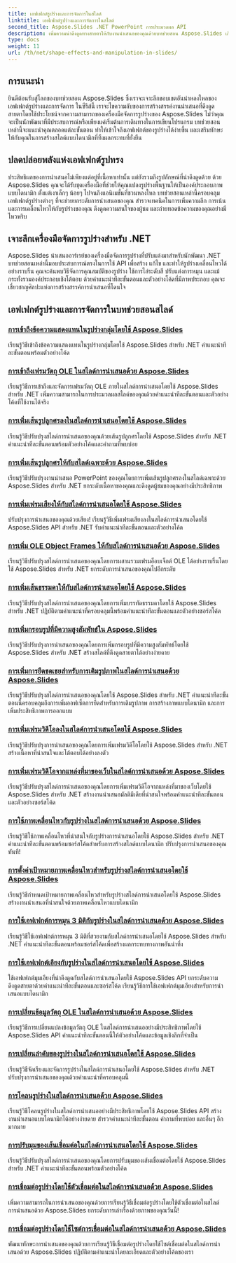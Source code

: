 ```yaml
---
title: เอฟเฟกต์รูปร่างและการจัดการในสไลด์
linktitle: เอฟเฟกต์รูปร่างและการจัดการในสไลด์
second_title: Aspose.Slides .NET PowerPoint การประมวลผล API
description: เพิ่มความน่าดึงดูดทางสายตาให้กับงานนำเสนอของคุณด้วยบทช่วยสอน Aspose.Slides เกี่ยวกับเอฟเฟกต์รูปร่างและการปรับแต่ง เรียนรู้วิธีสร้างสไลด์ที่น่าทึ่งโดยใช้เอฟเฟ็กต์รูปร่าง ภาพเคลื่อนไหว และอื่นๆ อีกมากมาย
type: docs
weight: 11
url: /th/net/shape-effects-and-manipulation-in-slides/
---
```


## การแนะนำ

ยินดีต้อนรับสู่โลกของบทช่วยสอน Aspose.Slides ซึ่งเราจะเจาะลึกขอบเขตอันน่าหลงใหลของเอฟเฟกต์รูปร่างและการจัดการ ในซีรีส์นี้ เราจะไขความลับของการสร้างสรรค์งานนำเสนอที่ดึงดูดสายตาโดยใช้ประโยชน์จากความสามารถของเครื่องมือจัดการรูปร่างของ Aspose.Slides ไม่ว่าคุณจะเป็นนักพัฒนาที่มีประสบการณ์หรือเพียงแค่เริ่มต้นการเดินทางในการเขียนโปรแกรม บทช่วยสอนเหล่านี้จะแนะนำคุณตลอดแต่ละขั้นตอน ทำให้เข้าใจถึงเอฟเฟกต์ของรูปร่างได้ง่ายขึ้น และเสริมทักษะให้กับคุณในการสร้างสไลด์แบบไดนามิกที่ทิ้งผลกระทบที่ยั่งยืน

## ปลดปล่อยพลังแห่งเอฟเฟกต์รูปทรง

ประสิทธิผลของการนำเสนอไม่เพียงแต่อยู่ที่เนื้อหาเท่านั้น แต่ยังรวมถึงรูปลักษณ์ที่น่าดึงดูดด้วย ด้วย Aspose.Slides คุณจะได้รับชุดเครื่องมือที่ช่วยให้คุณแปลงรูปร่างพื้นฐานให้เป็นองค์ประกอบภาพแบบไดนามิก ตั้งแต่เงาเล็กๆ น้อยๆ ไปจนถึงแอนิเมชั่นที่ชวนหลงใหล บทช่วยสอนเหล่านี้ครอบคลุมเอฟเฟกต์รูปร่างต่างๆ ที่จะช่วยยกระดับการนำเสนอของคุณ สำรวจเทคนิคในการเพิ่มความลึก การเน้น และการเคลื่อนไหวให้กับรูปร่างของคุณ ดึงดูดความสนใจของผู้ชม และถ่ายทอดข้อความของคุณอย่างมีไหวพริบ

## เจาะลึกเครื่องมือจัดการรูปร่างสำหรับ .NET

Aspose.Slides นำเสนออาร์เรย์ของเครื่องมือจัดการรูปร่างที่ปรับแต่งมาสำหรับนักพัฒนา .NET บทช่วยสอนเหล่านี้มอบประสบการณ์ตรงในการใช้ API เพื่อสร้าง แก้ไข และทำให้รูปร่างเคลื่อนไหวได้อย่างราบรื่น คุณจะค้นพบวิธีจัดการคุณสมบัติของรูปร่าง ใช้การไล่ระดับสี ปรับแต่งการหมุน และแม้กระทั่งรวมองค์ประกอบเชิงโต้ตอบ ด้วยคำแนะนำทีละขั้นตอนและตัวอย่างโค้ดที่มีภาพประกอบ คุณจะเชี่ยวชาญศิลปะแห่งการสร้างสรรค์การนำเสนอที่โดนใจ

## เอฟเฟกต์รูปร่างและการจัดการในบทช่วยสอนสไลด์
### [การเข้าถึงข้อความแสดงแทนในรูปร่างกลุ่มโดยใช้ Aspose.Slides](./accessing-alt-text-group-shapes/)
เรียนรู้วิธีเข้าถึงข้อความแสดงแทนในรูปร่างกลุ่มโดยใช้ Aspose.Slides สำหรับ .NET คำแนะนำทีละขั้นตอนพร้อมตัวอย่างโค้ด
### [การเข้าถึงเฟรมวัตถุ OLE ในสไลด์การนำเสนอด้วย Aspose.Slides](./accessing-ole-object-frames/)
เรียนรู้วิธีการเข้าถึงและจัดการเฟรมวัตถุ OLE ภายในสไลด์การนำเสนอโดยใช้ Aspose.Slides สำหรับ .NET เพิ่มความสามารถในการประมวลผลสไลด์ของคุณด้วยคำแนะนำทีละขั้นตอนและตัวอย่างโค้ดที่ใช้งานได้จริง
### [การเพิ่มเส้นรูปลูกศรลงในสไลด์การนำเสนอโดยใช้ Aspose.Slides](./adding-arrow-shaped-lines/)
เรียนรู้วิธีปรับปรุงสไลด์การนำเสนอของคุณด้วยเส้นรูปลูกศรโดยใช้ Aspose.Slides สำหรับ .NET คำแนะนำทีละขั้นตอนพร้อมตัวอย่างโค้ดและคำถามที่พบบ่อย
### [การเพิ่มเส้นรูปลูกศรให้กับสไลด์เฉพาะด้วย Aspose.Slides](./adding-arrow-lines-to-specific-slides/)
เรียนรู้วิธีปรับปรุงงานนำเสนอ PowerPoint ของคุณโดยการเพิ่มเส้นรูปลูกศรลงในสไลด์เฉพาะด้วย Aspose.Slides สำหรับ .NET ยกระดับเนื้อหาของคุณและดึงดูดผู้ชมของคุณอย่างมีประสิทธิภาพ
### [การเพิ่มเฟรมเสียงให้กับสไลด์การนำเสนอโดยใช้ Aspose.Slides](./adding-audio-frames/)
ปรับปรุงการนำเสนอของคุณด้วยเสียง! เรียนรู้วิธีเพิ่มเฟรมเสียงลงในสไลด์การนำเสนอโดยใช้ Aspose.Slides API สำหรับ .NET รับคำแนะนำทีละขั้นตอนและตัวอย่างโค้ด
### [การเพิ่ม OLE Object Frames ให้กับสไลด์การนำเสนอด้วย Aspose.Slides](./adding-ole-object-frames/)
เรียนรู้วิธีปรับปรุงสไลด์การนำเสนอของคุณโดยการผสานรวมเฟรมอ็อบเจ็กต์ OLE ได้อย่างราบรื่นโดยใช้ Aspose.Slides สำหรับ .NET ยกระดับการนำเสนอของคุณไปอีกระดับ
### [การเพิ่มเส้นธรรมดาให้กับสไลด์การนำเสนอโดยใช้ Aspose.Slides](./adding-plain-lines/)
เรียนรู้วิธีปรับปรุงสไลด์การนำเสนอของคุณโดยการเพิ่มบรรทัดธรรมดาโดยใช้ Aspose.Slides สำหรับ .NET ปฏิบัติตามคำแนะนำที่ครอบคลุมนี้พร้อมคำแนะนำทีละขั้นตอนและตัวอย่างซอร์สโค้ด
### [การเพิ่มกรอบรูปที่มีความสูงสัมพัทธ์ใน Aspose.Slides](./adding-picture-frames-relative-scale/)
เรียนรู้วิธีปรับปรุงการนำเสนอของคุณโดยการเพิ่มกรอบรูปที่มีความสูงสัมพัทธ์โดยใช้ Aspose.Slides สำหรับ .NET สร้างสไลด์ที่ดึงดูดสายตาได้อย่างง่ายดาย
### [การเพิ่มการยืดชดเชยสำหรับการเติมรูปภาพในสไลด์การนำเสนอด้วย Aspose.Slides](./adding-stretch-offset-image-fill/)
เรียนรู้วิธีปรับปรุงสไลด์การนำเสนอของคุณโดยใช้ Aspose.Slides สำหรับ .NET คำแนะนำทีละขั้นตอนนี้ครอบคลุมถึงการเพิ่มออฟเซ็ตการยืดสำหรับการเติมรูปภาพ การสร้างภาพแบบไดนามิก และการเพิ่มประสิทธิภาพการออกแบบ
### [การเพิ่มเฟรมวิดีโอลงในสไลด์การนำเสนอโดยใช้ Aspose.Slides](./adding-video-frames/)
เรียนรู้วิธีปรับปรุงการนำเสนอของคุณโดยการเพิ่มเฟรมวิดีโอโดยใช้ Aspose.Slides สำหรับ .NET สร้างเนื้อหาที่น่าสนใจและโต้ตอบได้อย่างลงตัว
### [การเพิ่มเฟรมวิดีโอจากแหล่งที่มาของเว็บในสไลด์การนำเสนอด้วย Aspose.Slides](./adding-video-frames-from-web-source/)
เรียนรู้วิธีปรับปรุงสไลด์การนำเสนอของคุณโดยการเพิ่มเฟรมวิดีโอจากแหล่งที่มาของเว็บโดยใช้ Aspose.Slides สำหรับ .NET สร้างงานนำเสนอมัลติมีเดียที่น่าสนใจพร้อมคำแนะนำทีละขั้นตอนและตัวอย่างซอร์สโค้ด
### [การใช้ภาพเคลื่อนไหวกับรูปร่างในสไลด์การนำเสนอด้วย Aspose.Slides](./applying-animations-to-shapes/)
เรียนรู้วิธีใช้ภาพเคลื่อนไหวที่น่าสนใจกับรูปร่างการนำเสนอโดยใช้ Aspose.Slides สำหรับ .NET คำแนะนำทีละขั้นตอนพร้อมซอร์สโค้ดสำหรับการสร้างสไลด์แบบไดนามิก ปรับปรุงการนำเสนอของคุณทันที!
### [การตั้งค่าเป้าหมายภาพเคลื่อนไหวสำหรับรูปร่างสไลด์การนำเสนอโดยใช้ Aspose.Slides](./setting-animation-targets-shapes/)
เรียนรู้วิธีกำหนดเป้าหมายภาพเคลื่อนไหวสำหรับรูปร่างสไลด์การนำเสนอโดยใช้ Aspose.Slides สร้างงานนำเสนอที่น่าสนใจด้วยภาพเคลื่อนไหวแบบไดนามิก
### [การใช้เอฟเฟกต์การหมุน 3 มิติกับรูปร่างในสไลด์การนำเสนอด้วย Aspose.Slides](./applying-3d-rotation-effect-shapes/)
เรียนรู้วิธีใช้เอฟเฟกต์การหมุน 3 มิติที่สวยงามกับสไลด์การนำเสนอโดยใช้ Aspose.Slides สำหรับ .NET คำแนะนำทีละขั้นตอนพร้อมซอร์สโค้ดเพื่อสร้างผลกระทบทางภาพอันน่าทึ่ง
### [การใช้เอฟเฟกต์เอียงกับรูปร่างในสไลด์การนำเสนอโดยใช้ Aspose.Slides](./applying-bevel-effects-shapes/)
ใช้เอฟเฟกต์มุมเอียงที่น่าดึงดูดกับสไลด์การนำเสนอโดยใช้ Aspose.Slides API ยกระดับความดึงดูดสายตาด้วยคำแนะนำทีละขั้นตอนและซอร์สโค้ด เรียนรู้วิธีการใช้เอฟเฟกต์มุมเอียงสำหรับการนำเสนอแบบไดนามิก
### [การเปลี่ยนข้อมูลวัตถุ OLE ในสไลด์การนำเสนอด้วย Aspose.Slides](./changing-ole-object-data/)
เรียนรู้วิธีการเปลี่ยนแปลงข้อมูลวัตถุ OLE ในสไลด์การนำเสนออย่างมีประสิทธิภาพโดยใช้ Aspose.Slides API คำแนะนำทีละขั้นตอนนี้ให้ตัวอย่างโค้ดและข้อมูลเชิงลึกที่จำเป็น
### [การเปลี่ยนลำดับของรูปร่างในสไลด์การนำเสนอโดยใช้ Aspose.Slides](./changing-order-shapes/)
เรียนรู้วิธีจัดเรียงและจัดการรูปร่างในสไลด์การนำเสนอโดยใช้ Aspose.Slides สำหรับ .NET ปรับปรุงการนำเสนอของคุณด้วยคำแนะนำที่ครอบคลุมนี้
### [การโคลนรูปร่างในสไลด์การนำเสนอด้วย Aspose.Slides](./cloning-shapes/)
เรียนรู้วิธีโคลนรูปร่างในสไลด์การนำเสนออย่างมีประสิทธิภาพโดยใช้ Aspose.Slides API สร้างงานนำเสนอแบบไดนามิกได้อย่างง่ายดาย สำรวจคำแนะนำทีละขั้นตอน คำถามที่พบบ่อย และอื่นๆ อีกมากมาย
### [การปรับมุมของเส้นเชื่อมต่อในสไลด์การนำเสนอโดยใช้ Aspose.Slides](./adjusting-connector-line-angles/)
เรียนรู้วิธีปรับปรุงสไลด์การนำเสนอของคุณโดยการปรับมุมของเส้นเชื่อมต่อโดยใช้ Aspose.Slides สำหรับ .NET คำแนะนำทีละขั้นตอนพร้อมตัวอย่างโค้ด
### [การเชื่อมต่อรูปร่างโดยใช้ตัวเชื่อมต่อในสไลด์การนำเสนอด้วย Aspose.Slides](./connecting-shapes-using-connectors/)
เพิ่มความสามารถในการนำเสนอของคุณด้วยการเรียนรู้วิธีเชื่อมต่อรูปร่างโดยใช้ตัวเชื่อมต่อในสไลด์การนำเสนอด้วย Aspose.Slides ยกระดับการเล่าเรื่องด้วยภาพของคุณวันนี้!
### [การเชื่อมต่อรูปร่างโดยใช้ไซต์การเชื่อมต่อในสไลด์การนำเสนอด้วย Aspose.Slides](./connecting-shape-using-connection-site/)
พัฒนาทักษะการนำเสนอของคุณด้วยการเรียนรู้วิธีเชื่อมต่อรูปร่างโดยใช้ไซต์เชื่อมต่อในสไลด์การนำเสนอด้วย Aspose.Slides ปฏิบัติตามคำแนะนำโดยละเอียดและตัวอย่างโค้ดของเรา
